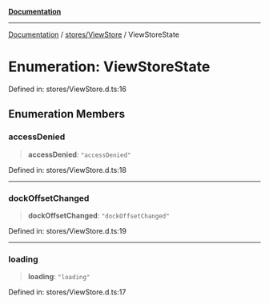 [**Documentation**](../../../index.md)

***

[Documentation](../../../index.md) / [stores/ViewStore](../index.md) / ViewStoreState

# Enumeration: ViewStoreState

Defined in: stores/ViewStore.d.ts:16

## Enumeration Members

### accessDenied

> **accessDenied**: `"accessDenied"`

Defined in: stores/ViewStore.d.ts:18

***

### dockOffsetChanged

> **dockOffsetChanged**: `"dockOffsetChanged"`

Defined in: stores/ViewStore.d.ts:19

***

### loading

> **loading**: `"loading"`

Defined in: stores/ViewStore.d.ts:17
